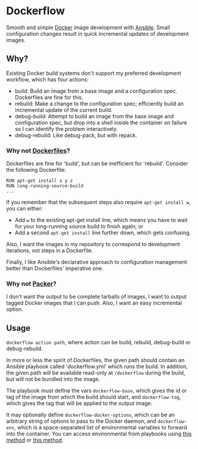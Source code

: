 # Dockerflow

Smooth and simple [Docker](http://docker.io) image development with [Ansible](http://www.ansible.com/home). Small configuration changes result in quick incremental updates of development images.

## Why?

Existing Docker build systems don't support my preferred development workflow, which has four actions:

- build: Build an image from a base image and a configuration spec. Dockerfiles are fine for this.
- rebuild: Make a change to the configuration spec; efficiently build an incremental update of the current build.
- debug-build: Attempt to build an image from the base image and configuration spec, but drop into a shell inside the container on failure so I can identify the problem interactively.
- debug-rebuild: Like debug-pack, but with repack.

### Why not [Dockerfiles](https://github.com/ansible/ansible)?

Dockerfiles are fine for 'build', but can be inefficient for 'rebuild'. Consider the following Dockerfile:

```
RUN apt-get install x y z
RUN long-running-source-build
...
```

If you remember that the subsequent steps also require `apt-get install w`, you can either:

- Add `w` to the existing apt-get install line, which means you have to wait for your long-running source build to finish again; or
- Add a second `apt-get install` line further down, which gets confusing.

Also, I want the images in my repository to correspond to development iterations, not steps in a Dockerfile.

Finally, I like Ansible's declarative approach to configuration management better than Dockerfiles' imperative one.

### Why not [Packer](http://packer.io)?

I don't want the output to be complete tarballs of images, I want to output tagged Docker images that I can push. Also, I want an easy incremental option.

## Usage

`dockerflow action path`, where action can be build, rebuild, debug-build or debug-rebuild.

In more or less the spirit of Dockerfiles, the given path should contain an Ansible playbook called 'dockerflow.yml' which runs the build. In addition, the given path will be available read-only at `/dockerflow` during the build, but will not be bundled into the image.

The playbook must define the vars `dockerflow-base`, which gives the id or tag of the image from which the build should start, and `dockerflow-tag`, which gives the tag that will be applied to the output image.

It may optionally define `dockerflow-docker-options`, which can be an arbitrary string of options to pass to the Docker daemon, and `dockerflow-env`, which is a space-separated list of environmental variables to forward into the container. You can access environmental from playbooks using [this method](http://docs.ansible.com/faq.html#how-do-i-access-shell-environment-variables) or [this method](https://groups.google.com/forum/#!msg/ansible-project/e0erq3FLR5I/vzXm3R8c0BEJ).